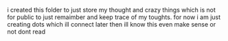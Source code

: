 i created this folder to just store my thought and crazy things which is not for public 
to just remaimber and keep trace of my toughts.
for now i am just creating dots which ill connect later then ill know this even make sense or not
dont read
